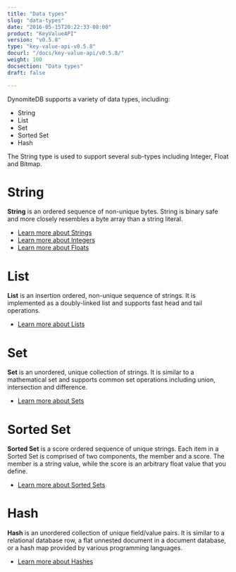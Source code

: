 ```yaml
---
title: "Data types"
slug: "data-types"
date: "2016-05-15T20:22:33-08:00"
product: "KeyValueAPI"
version: "v0.5.8"
type: "key-value-api-v0.5.8"
docurl: "/docs/key-value-api/v0.5.8/"
weight: 100
docsection: "Data types"
draft: false

---
```


DynomiteDB supports a variety of data types, including:

- String
- List
- Set
- Sorted Set
- Hash

The String type is used to support several sub-types including Integer, Float and Bitmap.

# String

<strong>String</strong> is an ordered sequence of non-unique bytes. String is binary safe and more closely resembles a byte array than a string literal.

- [Learn more about Strings](../string)
- [Learn more about Integers](../integer)
- [Learn more about Floats](../float)

# List

<strong>List</strong> is an insertion ordered, non-unique sequence of strings. It is implemented as a doubly-linked list and supports fast head and tail operations.

- [Learn more about Lists](../list)

# Set

<strong>Set</strong> is an unordered, unique collection of strings. It is similar to a mathematical set and supports common set operations including union, intersection and difference.

- [Learn more about Sets](../set)

# Sorted Set

<strong>Sorted Set</strong> is a score ordered sequence of unique strings. Each item in a Sorted Set is comprised of two components, the member and a score. The member is a string value, while the score is an arbitrary float value that you define.  

- [Learn more about Sorted Sets](../sorted-set)

# Hash

<strong>Hash</strong> is an unordered collection of unique field/value pairs. It is similar to a relational database row, a flat unnested document in a document database, or a hash map provided by various programming languages.

- [Learn more about Hashes](../hash)
